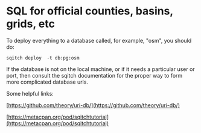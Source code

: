 # SQL for official counties, basins, grids, etc

To deploy everything to a database called, for example, "osm", you
should do:

```
sqitch deploy  -t db:pg:osm
```

If the database is not on the local machine, or if it needs a
particular user or port, then consult the sqitch documentation for the
proper way to form more complicated database urls.

Some helpful links:

[https://github.com/theory/uri-db/](https://github.com/theory/uri-db/)

[https://metacpan.org/pod/sqitchtutorial](https://metacpan.org/pod/sqitchtutorial)
